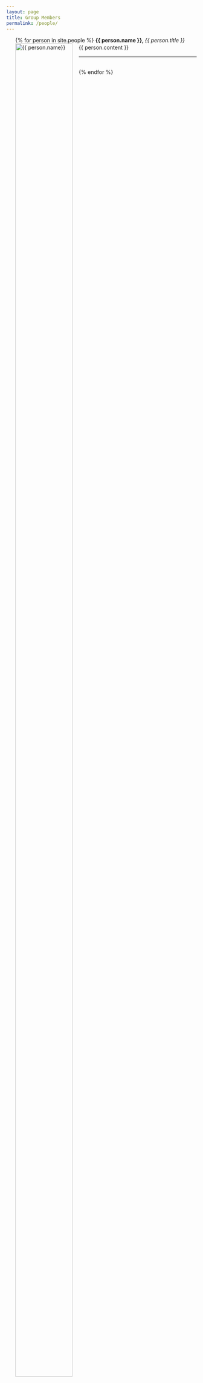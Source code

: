 ```yaml
---
layout: page
title: Group Members
permalink: /people/
---
```


<style type="text/css">

.imagebox {
  width: 35%;
  padding-bottom: 0%;
  position: relative;
  float: left;
}
.textbox {
  position: relative;
  width: 95%;
  left: 0px;
  right: 0px;
  top: 0px;
  bottom: 0px;
  padding: 2px;
  text-align: justify;
}
</style>


<ul class="photo-gallery">
<div id="wrap">
  {% for person in site.people %}
  <strong>{{ person.name }}, </strong><em>{{ person.title }}</em>
  <div class="entry">
      <div class="imagebox">
        <img width="95%" src="{{ site.baseurl }}/images/{{ person.image }}" alt="{{ person.name}}"/>
      </div>
      <div class="textbox">
        {{ person.content }}
      </div>
  </div>
  <hr>
  <br>
  {% endfor %}
</div>
</ul>
